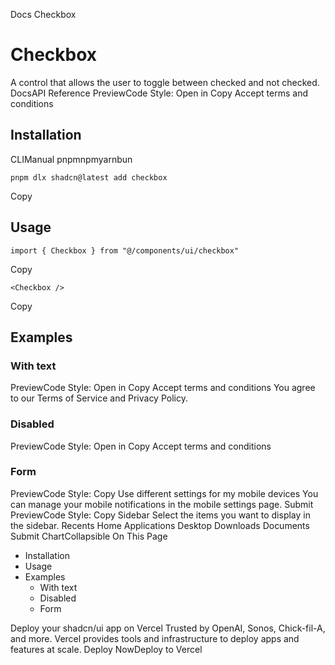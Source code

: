 Docs
Checkbox
# Checkbox
A control that allows the user to toggle between checked and not checked.
DocsAPI Reference
PreviewCode
Style: 
Open in Copy
Accept terms and conditions
## Installation
CLIManual
pnpmnpmyarnbun
```
pnpm dlx shadcn@latest add checkbox

```

Copy
## Usage
```
import { Checkbox } from "@/components/ui/checkbox"
```
Copy
```
<Checkbox />
```
Copy
## Examples
### With text
PreviewCode
Style: 
Open in Copy
Accept terms and conditions
You agree to our Terms of Service and Privacy Policy.
### Disabled
PreviewCode
Style: 
Open in Copy
Accept terms and conditions
### Form
PreviewCode
Style: 
Copy
Use different settings for my mobile devices
You can manage your mobile notifications in the mobile settings page.
Submit
PreviewCode
Style: 
Copy
Sidebar
Select the items you want to display in the sidebar.
Recents
Home
Applications
Desktop
Downloads
Documents
Submit
ChartCollapsible
On This Page
  * Installation
  * Usage
  * Examples
    * With text
    * Disabled
    * Form


Deploy your shadcn/ui app on Vercel
Trusted by OpenAI, Sonos, Chick-fil-A, and more.
Vercel provides tools and infrastructure to deploy apps and features at scale.
Deploy NowDeploy to Vercel

